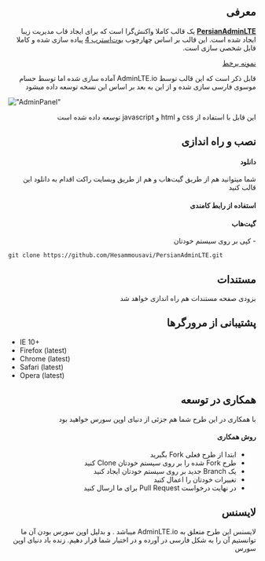<h2 dir="rtl">معرفی</h2>
<p dir="rtl"><strong><a href="https://hesammousavi.github.io/PersianAdminLTE/">PersianAdminLTE</a></strong> یک قالب کاملا واکنش‌گرا است که برای ایجاد قاب مدیریت زیبا ایجاد شده است. این قالب بر اساس چهارچوب <a href="https://getbootstrap.com">بوت‌استرپ 4</a> پیاده سازی شده و کاملا قابل شخصی سازی است.</p>

<p dir="rtl"><a href="https://hesammousavi.github.io/PersianAdminLTE/">نمونه برخط</a></p>

<p dir="rtl">قابل ذکر است که این قالب توسط AdminLTE.io آماده سازی شده اما توسط حسام موسوی فارسی سازی شده و از این به بعد بر اساس این نسخه توسعه داده میشود</p>

!["AdminPanel"](https://roocket.ir/public/images/2018/12/17/adminpanel.png "Admin Panel")

<p dir="rtl">این قابل با استفاده از css و html و javascript توسعه داده شده است</p>

<h2 dir="rtl">نصب و راه اندازی</h2>

<h4 dir="rtl">دانلود</h4>

<p dir="rtl">شما میتوانید هم از طریق گیت‌هاب و هم از طریق وبسایت راکت اقدام به دانلود این قالب کنید</p>

<h4 dir="rtl">استفاده از رابط کامندی</h4>

<h4 dir="rtl">گیت‌هاب</h4>

<p dir="rtl">- کپی بر روی سیستم خودتان</p>

```
git clone https://github.com/Hesammousavi/PersianAdminLTE.git
```

<h2 dir="rtl">مستندات</h2>
<p dir="rtl">بزودی صفحه مستندات هم راه اندازی خواهد شد</p>

<h2 dir="rtl">پشتیبانی از مرورگرها</h2>
<ul dir="ltr">
  <li dir="ltr">IE 10+</li>
  <li dir="ltr">Firefox (latest)</li>
  <li dir="ltr">Chrome (latest)</li>
  <li dir="ltr">Safari (latest)</li>
  <li dir="ltr">Opera (latest)</li>
</ul>

<h2 dir="rtl">همکاری در توسعه</h2>
<p dir="rtl">با همکاری در این طرح شما هم جزئی از دنیای اوپن سورس خواهید بود</p>

<h4 dir="rtl">روش همکاری</h4>
<ul dir="rtl">
  <li>ابتدا از طرح فعلی Fork بگیرید</li>
  <li>طرح Fork شده را بر روی سیستم خودتان Clone کنید</li>
  <li>یک Branch جدید بر روی سیستم خودتان ایجاد کنید</li>
  <li>تغییرات خودتان را اعمال کنید</li>
  <li>در نهایت درخواست Pull Request برای ما ارسال کنید</li>
</ul>

<h2 dir="rtl">لایسنس</h2>
<p dir="rtl">لایسنس این طرح متعلق به AdminLTE.io میباشد . و بدلیل اوپن سورس بودن آن ما توانستیم آن را به شکل فارسی در آورده و در اختیار شما قرار دهیم. زنده باد دنیای اوپن سورس</p>
